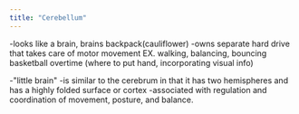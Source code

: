 ```yaml
---
title: "Cerebellum"
---
```

-looks like a brain, brains backpack(cauliflower)
-owns separate hard drive that takes care of motor movement
EX. walking, balancing, bouncing basketball overtime (where to put hand, incorporating visual info)

-&quot;little brain&quot;
-is similar to the cerebrum in that it has two hemispheres and has a highly folded surface or cortex
-associated with regulation and coordination of movement, posture, and balance.

